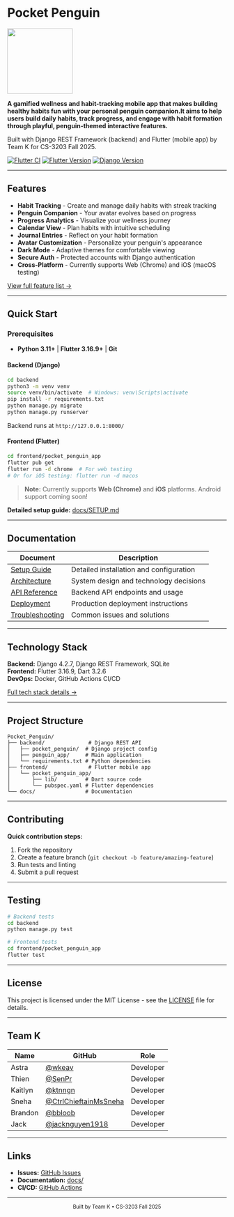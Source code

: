 # Pocket Penguin

<img src="https://media.discordapp.net/attachments/1409584507237044415/1415797929427468388/image.png?ex=68c52cd2&is=68c3db52&hm=f2af49d2b3fbe3d054efa6506f9284a934079e6093a0997ac8a90f90172fb894&=&format=webp&quality=lossless&width=640&height=640" width=150 height=150>

**A gamified wellness and habit-tracking mobile app that makes building healthy habits fun with your personal penguin companion.It aims to help users build daily habits, track progress, and engage with habit formation through playful, penguin-themed interactive features.**

Built with Django REST Framework (backend) and Flutter (mobile app) by Team K for CS-3203 Fall 2025.

[![Flutter CI](https://github.com/wkeav/Pocket_Penguin/workflows/Flutter%20CI/badge.svg)](https://github.com/wkeav/Pocket_Penguin/actions)
[![Flutter Version](https://img.shields.io/badge/Flutter-3.16.9-02569B?logo=flutter)](https://flutter.dev)
[![Django Version](https://img.shields.io/badge/Django-4.2.7-092E20?logo=django)](https://www.djangoproject.com/)

---

## Features

- **Habit Tracking** - Create and manage daily habits with streak tracking
- **Penguin Companion** - Your avatar evolves based on progress
- **Progress Analytics** - Visualize your wellness journey
- **Calendar View** - Plan habits with intuitive scheduling
- **Journal Entries** - Reflect on your habit formation
- **Avatar Customization** - Personalize your penguin's appearance
- **Dark Mode** - Adaptive themes for comfortable viewing
- **Secure Auth** - Protected accounts with Django authentication
- **Cross-Platform** - Currently supports Web (Chrome) and iOS (macOS testing)

[View full feature list →](docs/FEATURES.md)

---

## Quick Start

### Prerequisites

- **Python 3.11+** | **Flutter 3.16.9+** | **Git**

#### Backend (Django)
```bash
cd backend
python3 -m venv venv
source venv/bin/activate  # Windows: venv\Scripts\activate
pip install -r requirements.txt
python manage.py migrate
python manage.py runserver
```
Backend runs at `http://127.0.0.1:8000/`

#### Frontend (Flutter)
```bash
cd frontend/pocket_penguin_app
flutter pub get
flutter run -d chrome  # For web testing
# Or for iOS testing: flutter run -d macos
```

> **Note:** Currently supports **Web (Chrome)** and **iOS** platforms. Android support coming soon!

**Detailed setup guide:** [docs/SETUP.md](docs/SETUP.md)

---

## Documentation

| Document | Description |
|----------|-------------|
| [Setup Guide](docs/SETUP.md) | Detailed installation and configuration |
| [Architecture](docs/ARCHITECTURE.md) | System design and technology decisions |
| [API Reference](docs/API.md) | Backend API endpoints and usage |
| [Deployment](docs/DEPLOYMENT.md) | Production deployment instructions |
| [Troubleshooting](docs/TROUBLESHOOTING.md) | Common issues and solutions |

---

## Technology Stack

**Backend:** Django 4.2.7, Django REST Framework, SQLite  
**Frontend:** Flutter 3.16.9, Dart 3.2.6  
**DevOps:** Docker, GitHub Actions CI/CD

[Full tech stack details →](docs/ARCHITECTURE.md)

---

## Project Structure

```
Pocket_Penguin/
├── backend/              # Django REST API
│   ├── pocket_penguin/  # Django project config
│   ├── penguin_app/     # Main application
│   └── requirements.txt # Python dependencies
├── frontend/             # Flutter mobile app
│   └── pocket_penguin_app/
│       ├── lib/         # Dart source code
│       └── pubspec.yaml # Flutter dependencies
└── docs/                # Documentation
```

---

## Contributing

**Quick contribution steps:**
1. Fork the repository
2. Create a feature branch (`git checkout -b feature/amazing-feature`)
3. Run tests and linting
4. Submit a pull request

---

## Testing

```bash
# Backend tests
cd backend
python manage.py test

# Frontend tests
cd frontend/pocket_penguin_app
flutter test
```

---

## License

This project is licensed under the MIT License - see the [LICENSE](LICENSE) file for details.

---

## Team K

| Name | GitHub | Role |
|------|--------|------|
| Astra | [@wkeav](https://github.com/wkeav) | Developer |
| Thien | [@SenPr](https://github.com/SenPr) | Developer |
| Kaitlyn | [@ktnngn](https://github.com/ktnngn) | Developer |
| Sneha | [@CtrlChieftainMsSneha](https://github.com/CtrlChieftainMsSneha) | Developer |
| Brandon | [@bbloob](https://github.com/bbloob) | Developer |
| Jack | [@jacknguyen1918](https://github.com/jacknguyen1918) | Developer |

---

## Links

- **Issues:** [GitHub Issues](https://github.com/wkeav/Pocket_Penguin/issues)
- **Documentation:** [docs/](docs/)
- **CI/CD:** [GitHub Actions](https://github.com/wkeav/Pocket_Penguin/actions)

---

<p align="center">
  <sub>Built by Team K • CS-3203 Fall 2025</sub>
</p>
